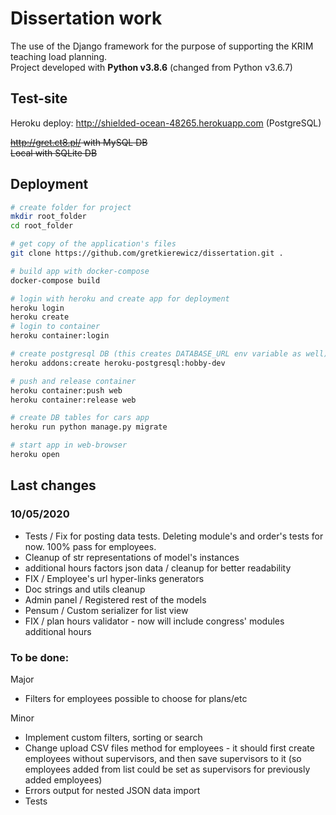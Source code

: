 # Dissertation work

The use of the Django framework for the purpose of supporting the KRIM teaching load planning.\
Project developed with **Python v3.8.6** (changed from Python v3.6.7)

## Test-site

Heroku deploy: http://shielded-ocean-48265.herokuapp.com (PostgreSQL)

~~http://gret.ct8.pl/ with MySQL DB\
Local with SQLite DB~~

## Deployment

```bash
# create folder for project
mkdir root_folder
cd root_folder

# get copy of the application's files
git clone https://github.com/gretkierewicz/dissertation.git .

# build app with docker-compose
docker-compose build

# login with heroku and create app for deployment
heroku login
heroku create
# login to container
heroku container:login

# create postgresql DB (this creates DATABASE_URL env variable as well)
heroku addons:create heroku-postgresql:hobby-dev

# push and release container
heroku container:push web
heroku container:release web

# create DB tables for cars app
heroku run python manage.py migrate

# start app in web-browser
heroku open
```

## Last changes

### 10/05/2020

- Tests / Fix for posting data tests. Deleting module's and order's tests for now. 100% pass for employees.
- Cleanup of str representations of model's instances
- additional hours factors json data / cleanup for better readability
- FIX / Employee's url hyper-links generators
- Doc strings and utils cleanup
- Admin panel / Registered rest of the models
- Pensum / Custom serializer for list view
- FIX / plan hours validator - now will include congress' modules additional hours

### To be done:

Major
- Filters for employees possible to choose for plans/etc

Minor
- Implement custom filters, sorting or search
- Change upload CSV files method for employees - it should first create employees without supervisors, and then save
  supervisors to it (so employees added from list could be set as supervisors for previously added employees)
- Errors output for nested JSON data import
- Tests
